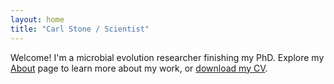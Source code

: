 ```yaml
---
layout: home
title: "Carl Stone / Scientist"
---
```


Welcome! I'm a microbial evolution researcher finishing my PhD. Explore my [About](/about/) page to learn more about my work, or [download my CV](/cv/).
